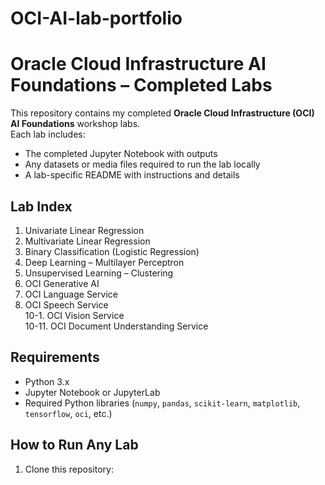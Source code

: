 # OCI-AI-lab-portfolio

# Oracle Cloud Infrastructure AI Foundations – Completed Labs

This repository contains my completed **Oracle Cloud Infrastructure (OCI) AI Foundations** workshop labs.  
Each lab includes:
- The completed Jupyter Notebook with outputs  
- Any datasets or media files required to run the lab locally  
- A lab-specific README with instructions and details  

## **Lab Index**
1. Univariate Linear Regression  
2. Multivariate Linear Regression  
3. Binary Classification (Logistic Regression)  
4. Deep Learning – Multilayer Perceptron  
5. Unsupervised Learning – Clustering  
6. OCI Generative AI  
7. OCI Language Service  
8. OCI Speech Service  
10-1. OCI Vision Service  
10-11. OCI Document Understanding Service  

## **Requirements**
- Python 3.x  
- Jupyter Notebook or JupyterLab  
- Required Python libraries (`numpy`, `pandas`, `scikit-learn`, `matplotlib`, `tensorflow`, `oci`, etc.)

## **How to Run Any Lab**
1. Clone this repository:
